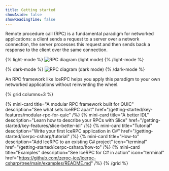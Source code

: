 ```yaml
---
title: Getting started
showAside: false
showReadingTime: false
---
```


Remote procedure call (RPC) is a fundamental paradigm for networked applications: a client sends a request to a server
over a network connection, the server processes this request and then sends back a response to the client over the same
connection.

{% light-mode %}
![RPC diagram (light mode)](diagrams/rpc-light.svg)
{% /light-mode %}

{% dark-mode %}
![RPC diagram (dark mode)](diagrams/rpc-dark.svg)
{% /dark-mode %}

An RPC framework like IceRPC helps you apply this paradigm to your own networked applications without reinventing the
wheel.

{% grid columns=3 %}

{% mini-card
   title="A modular RPC framework built for QUIC"
   description="See what sets IceRPC apart"
   href="/getting-started/key-features/modular-rpc-for-quic" /%}
{% mini-card
   title="A better IDL"
   description="Learn how to describe your RPCs with Slice"
   href="/getting-started/key-features/slice-better-idl" /%}
{% mini-card
   title="Tutorial"
   description="Write your first IceRPC application in C#"
   href="/getting-started/icerpc-csharp/tutorial" /%}
{% mini-card
   title="How-to"
   description="Add IceRPC to an existing C# project"
   icon="terminal"
   href="/getting-started/icerpc-csharp/how-to" /%}
{% mini-card
   title="Examples"
   description="See IceRPC for C# in action"
   icon="terminal"
   href="<https://github.com/zeroc-ice/icerpc-csharp/tree/main/examples/README.md>" /%}
{% /grid %}
